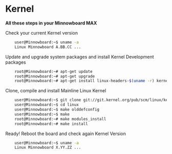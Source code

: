 Kernel
==

__All these steps in your Minnowboard MAX__

Check your current Kernel version

```sh
    user@Minnowboard:~$ uname -a
    Linux Minnowboard A.BB.CC ...
```

Update and upgrade system packages and install Kernel Development packages

```sh
    root@Minnowboard:~# apt-get update
    root@Minnowboard:~# apt-get upgrade
    root@Minnowboard:~# apt-get install linux-headers-$(uname -r) kernel-package libncurses5 libncurses5-dev git
```

Clone, compile and install Mainline Linux Kernel

```sh
    user@Minnowboard:~$ git clone git://git.kernel.org/pub/scm/linux/kernel/git/torvalds/linux.git
    user@Minnowboard:~$ cd linux
    user@Minnowboard:~$ make olddefconfig
    user@Minnowboard:~$ make
    root@Minnowboard:~# make modules_install
    root@Minnowboard:~# make install
```

Ready! Reboot the board and check again Kernel Version

```sh
    user@Minnowboard:~$ uname -a
    Linux Minnowboard X.YY.ZZ ...
```